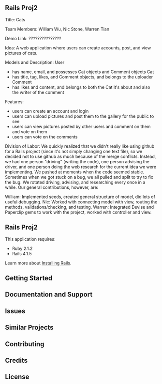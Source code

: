 Rails Proj2
-------------

Title: Cats

Team Members: William Wu, Nic Stone, Warren Tian

Demo Link: ???????????????

Idea: A web application where users can create accounts, post, and view pictures of cats.

Models and Description:
User
- has name, email, and possesses Cat objects and Comment objects
Cat
- has title, tag, likes, and Comment objects, and belongs to the uploader
Comment
- has likes and content, and belongs to both the Cat it's about and also the writer of the comment

Features:
- users can create an account and login
- users can upload pictures and post them to the gallery for the public to see
- users can view pictures posted by other users and comment on them and vote on them
- users can vote on the comments

Division of Labor:
We quickly realized that we didn't really like using github for a Rails project (since it's not simply changing one text file), so we decided not to use github as much because of the merge conflicts. Instead, we had one person "driving" (writing the code), one person advising the driver, and one person doing the web research for the current idea we were implementing. We pushed at moments when the code seemed stable. Sometimes when we got stuck on a bug, we all pulled and split to try to fix the bug. We rotated driving, advising, and researching every once in a while. Our general contributions, however, are:

William: Implemented seeds, created general structure of model, did lots of useful debugging.
Nic: Worked with connecting model with view, routing the methods, validations/checking, and testing.
Warren: Integrated Devise and Paperclip gems to work with the project, worked with controller and view.


Rails Proj2
-------------

This application requires:

- Ruby 2.1.2
- Rails 4.1.5

Learn more about [Installing Rails](http://railsapps.github.io/installing-rails.html).

Getting Started
---------------

Documentation and Support
-------------------------

Issues
-------------

Similar Projects
----------------

Contributing
------------

Credits
-------

License
-------
